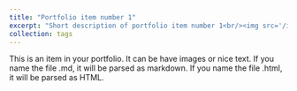 ```yaml
---
title: "Portfolio item number 1"
excerpt: "Short description of portfolio item number 1<br/><img src='/images/500x300.png'>"
collection: tags
---
```


This is an item in your portfolio. It can be have images or nice text. If you name the file .md, it will be parsed as markdown. If you name the file .html, it will be parsed as HTML. 
